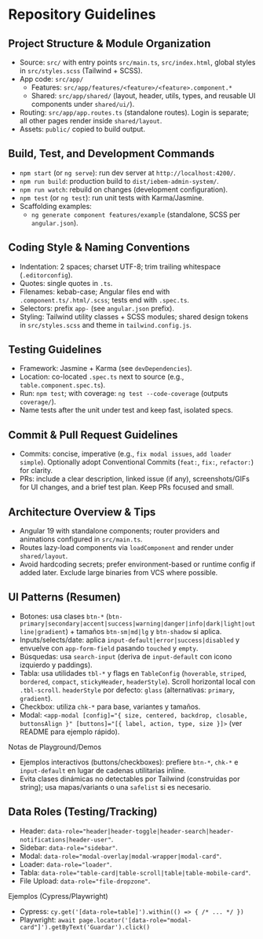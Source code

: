 # Repository Guidelines

## Project Structure & Module Organization
- Source: `src/` with entry points `src/main.ts`, `src/index.html`, global styles in `src/styles.scss` (Tailwind + SCSS).
- App code: `src/app/`
  - Features: `src/app/features/<feature>/<feature>.component.*`
  - Shared: `src/app/shared/` (layout, header, utils, types, and reusable UI components under `shared/ui/`).
- Routing: `src/app/app.routes.ts` (standalone routes). Login is separate; all other pages render inside `shared/layout`.
- Assets: `public/` copied to build output.

## Build, Test, and Development Commands
- `npm start` (or `ng serve`): run dev server at `http://localhost:4200/`.
- `npm run build`: production build to `dist/iebem-admin-system/`.
- `npm run watch`: rebuild on changes (development configuration).
- `npm test` (or `ng test`): run unit tests with Karma/Jasmine.
- Scaffolding examples:
  - `ng generate component features/example` (standalone, SCSS per `angular.json`).

## Coding Style & Naming Conventions
- Indentation: 2 spaces; charset UTF-8; trim trailing whitespace (`.editorconfig`).
- Quotes: single quotes in `.ts`.
- Filenames: kebab-case; Angular files end with `.component.ts/.html/.scss`; tests end with `.spec.ts`.
- Selectors: prefix `app-` (see `angular.json` prefix).
- Styling: Tailwind utility classes + SCSS modules; shared design tokens in `src/styles.scss` and theme in `tailwind.config.js`.

## Testing Guidelines
- Framework: Jasmine + Karma (see `devDependencies`).
- Location: co-located `.spec.ts` next to source (e.g., `table.component.spec.ts`).
- Run: `npm test`; with coverage: `ng test --code-coverage` (outputs `coverage/`).
- Name tests after the unit under test and keep fast, isolated specs.

## Commit & Pull Request Guidelines
- Commits: concise, imperative (e.g., `fix modal issues`, `add loader simple`). Optionally adopt Conventional Commits (`feat:`, `fix:`, `refactor:`) for clarity.
- PRs: include a clear description, linked issue (if any), screenshots/GIFs for UI changes, and a brief test plan. Keep PRs focused and small.

## Architecture Overview & Tips
- Angular 19 with standalone components; router providers and animations configured in `src/main.ts`.
- Routes lazy-load components via `loadComponent` and render under `shared/layout`.
- Avoid hardcoding secrets; prefer environment-based or runtime config if added later. Exclude large binaries from VCS where possible.

## UI Patterns (Resumen)
- Botones: usa clases `btn-*` (`btn-primary|secondary|accent|success|warning|danger|info|dark|light|outline|gradient`) + tamaños `btn-sm|md|lg` y `btn-shadow` si aplica.
- Inputs/selects/date: aplica `input-default|error|success|disabled` y envuelve con `app-form-field` pasando `touched` y `empty`.
- Búsquedas: usa `search-input` (deriva de `input-default` con icono izquierdo y paddings).
- Tabla: usa utilidades `tbl-*` y flags en `TableConfig` (`hoverable`, `striped`, `bordered`, `compact`, `stickyHeader`, `headerStyle`). Scroll horizontal local con `.tbl-scroll`. `headerStyle` por defecto: `glass` (alternativas: `primary`, `gradient`).
- Checkbox: utiliza `chk-*` para base, variantes y tamaños.
- Modal: `<app-modal [config]="{ size, centered, backdrop, closable, buttonsAlign }" [buttons]="[{ label, action, type, size }]>` (ver README para ejemplo rápido).

Notas de Playground/Demos
- Ejemplos interactivos (buttons/checkboxes): prefiere `btn-*`, `chk-*` e `input-default` en lugar de cadenas utilitarias inline.
- Evita clases dinámicas no detectables por Tailwind (construidas por string); usa mapas/variants o una `safelist` si es necesario.

## Data Roles (Testing/Tracking)
- Header: `data-role="header|header-toggle|header-search|header-notifications|header-user"`.
- Sidebar: `data-role="sidebar"`.
- Modal: `data-role="modal-overlay|modal-wrapper|modal-card"`.
- Loader: `data-role="loader"`.
- Tabla: `data-role="table-card|table-scroll|table|table-mobile-card"`.
- File Upload: `data-role="file-dropzone"`.

Ejemplos (Cypress/Playwright)
- Cypress: `cy.get('[data-role=table]').within(() => { /* ... */ })`
- Playwright: `await page.locator('[data-role="modal-card"]').getByText('Guardar').click()`
